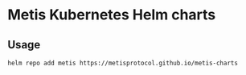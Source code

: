 # Metis Kubernetes Helm charts

## Usage

```console
helm repo add metis https://metisprotocol.github.io/metis-charts
```
